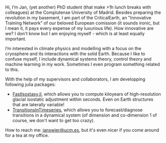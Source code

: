 Hi, I’m Jan, (yet another) PhD student (that make >1h lunch breaks with colleagues) at the Complutense University of Madrid. Besides preparing the revolution in my basement, I am part of the CriticalEarth, an "Innovative Training Network" of our beloved European comission (it sounds ironic, but I mean it, it pays every expense of my luxurious life). How innovative are we? I don't know but I am enjoying myself - which is at least equally important.

I’m interested in climate physics and modelling with a focus on the cryosphere and its interactions with the solid Earth. Because I like to confuse myself, I include dynamical systems theory, control theory and machine learning in my work. Sometimes I even program something related to this.

With the help of my supervisors and collaborators, I am developping following julia packages:
- [FastIsostasy.jl](https://github.com/JanJereczek/FastIsostasy.jl), which allows you to compute kiloyears of high-resolution glacial isostatic adjustment within seconds. Even on Earth structures that are laterally variable!
- [TransitionsInTimeseries](https://github.com/JuliaDynamics/TransitionsInTimeseries.jl), which allows you to forecast/diagnose transitions in a dynamical system (of dimension and co-dimension 1 of course, we don't want to get too crazy). 

How to reach me: janswier@ucm.es, but it's even nicer if you come around for a tea at my office.

<!---
JanJereczek/JanJereczek is a ✨ special ✨ repository because its `README.md` (this file) appears on your GitHub profile.
You can click the Preview link to take a look at your changes.
- 💞️ I’m looking to collaborate on ...
I’m currently learning ...

--->
